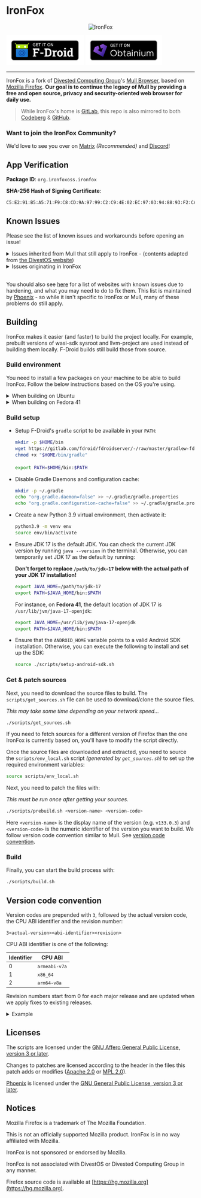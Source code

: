 # IronFox
<p align="center">
    <img src="assets/ironfox.png"
        alt="IronFox"
        height="200">
</p>

<a href="fdroidrepos://fdroid.ironfoxoss.org/fdroid/repo?fingerprint=C5E291B5A571F9C8CD9A9799C2C94E02EC9703948893F2CA756D67B94204F904" target="_blank"><img src="assets/f-droid.png" alt="Get it on F-Droid" height="80"/></a>
<a href="obtainium://app/%7B%22id%22%3A%22org.ironfoxoss.ironfox%22%2C%22url%22%3A%22https%3A%2F%2Ffdroid.ironfoxoss.org%2Ffdroid%2Frepo%2F%22%2C%22author%22%3A%22IronFox%20OSS%22%2C%22name%22%3A%22IronFox%22%2C%22additionalSettings%22%3A%22%7B%5C%22appIdOrName%5C%22%3A%5C%22org.ironfoxoss.ironfox%5C%22%2C%5C%22pickHighestVersionCode%5C%22%3Afalse%2C%5C%22trackOnly%5C%22%3Afalse%2C%5C%22versionExtractionRegEx%5C%22%3A%5C%22%5C%22%2C%5C%22matchGroupToUse%5C%22%3A%5C%22%5C%22%2C%5C%22versionDetection%5C%22%3Atrue%2C%5C%22releaseDateAsVersion%5C%22%3Afalse%2C%5C%22useVersionCodeAsOSVersion%5C%22%3Afalse%2C%5C%22apkFilterRegEx%5C%22%3A%5C%22%5C%22%2C%5C%22invertAPKFilter%5C%22%3Afalse%2C%5C%22autoApkFilterByArch%5C%22%3Atrue%2C%5C%22appName%5C%22%3A%5C%22%5C%22%2C%5C%22shizukuPretendToBeGooglePlay%5C%22%3Afalse%2C%5C%22exemptFromBackgroundUpdates%5C%22%3Afalse%2C%5C%22skipUpdateNotifications%5C%22%3Afalse%2C%5C%22about%5C%22%3A%5C%22IronFox%20is%20a%20secure%2C%20hardened%20and%20privacy-oriented%20web%20browser%20for%20Android%2C%20based%20on%20Firefox.%5C%22%7D%22%2C%22overrideSource%22%3A%22FDroidRepo%22%7D" target="_blank"><img src="assets/obtainium.png" alt="Get it on Obtainium" height="80"/></a>

------------

IronFox is a fork of [Divested Computing Group](https://divested.dev/)'s [Mull Browser](https://divestos.org/pages/our_apps#mull), based on [Mozilla Firefox](https://www.mozilla.org/firefox/). **Our goal is to continue the legacy of Mull by providing a free and open source, privacy and security-oriented web browser for daily use.**

> While IronFox's home is [GitLab](https://gitlab.com/ironfox-oss/IronFox), this repo is also mirrored to both [Codeberg](https://codeberg.org/ironfox-oss/IronFox) & [GitHub](https://github.com/ironfox-oss/IronFox).

### Want to join the IronFox Community?

We'd love to see you over on [Matrix](https://matrix.to/#/#ironfox:unredacted.org) *(Recommended)* and [Discord](https://discord.gg/zbdzfRVyVh)!

App Verification
------------

**Package ID**: `org.ironfoxoss.ironfox`

**SHA-256 Hash of Signing Certificate**: 
```sh
C5:E2:91:B5:A5:71:F9:C8:CD:9A:97:99:C2:C9:4E:02:EC:97:03:94:88:93:F2:CA:75:6D:67:B9:42:04:F9:04
```

Known Issues
------------
Please see the list of known issues and workarounds before opening an issue!

<details>
<summary>Issues inherited from Mull that still apply to IronFox - (contents adapted from <a href="https://divestos.org/index.php?page=broken#mull)">the DivestOS website</a>) </summary>

*   **GrapheneOS** users may encounter a crash with the error `IronFox tried to perform DCL via memory`. Unfortunately, Firefox is incompatible with this hardening feature, so it's not just limited to IronFox. You can fix this issue by navigating to IronFox's app info, scrolling down to the `Exploit protection` section, and setting `Dynamic code loading via memory` to `Allowed`. You can then navigate to `Dynamic code loading via storage`, and set that to `Restricted` - as this hardening feature **is** compatible with Firefox.
*   uBlock Origin is the only recommended and supported content blocker.
*   Some fonts, particularly ones used for displaying Korean text, [may not display correctly](https://bugzilla.mozilla.org/show_bug.cgi?id=1881993) due the font restrictions by resist fingerprinting. Please do not disable RFP. This should be hopefully fixed in future versions such as v126.
*   Dark Reader is known to be incompatible with IronFox's changes and will cause significant breakage/slowdowns.
*   Dark mode for websites is disabled due to resist fingerprinting. Please do not disable RFP.
*   Refresh rate is capped to 60hz due to resist fingerprinting. Please do not disable RFP.
*   Multitouch gestures will not work due to resist fingerprinting. Please do not disable RFP.
*   If audio/video content fails to play in private tabs navigate to `about:config` and change `browser.privatebrowsing.forceMediaMemoryCache` to false, this is however a privacy risk.
*   IronFox disables the JavaScript JIT to increase security at the cost of slowing down webapps, complex websites, and the PDF viewer. Navigate to `about:config` and change `javascript.options.ion` and `javascript.options.baselinejit` to `true` to restore their performance, though this is not recommended.
*   IronFox has strict certificate revocation checks. The CA revocation servers are occasionally down/blocked/inaccessible, so you may see a "Secure Connection Failed" error from time to time. Navigate to `about:config` and change `security.OCSP.require` to `false`, this is however a security and privacy risk.
*   IronFox requires safe renegotiation for connections. Certain websites do not support this and will result in a "Secure Connection Failed" error. **Please report these errors to the impacted websites.** You can navigate to `about:config` and set `security.ssl.require_safe_negotiation` to `false` to disable the requirement for safe renegotiations, this is however a security and privacy risk.
*   IronFox has strict certificate pinning. If you are using a proxy or VPN that does HTTPS manipulation, you may encounter a "Secure Connection Failed" error. Navigate to `about:config` and change `security.cert_pinning.enforcement_level` from `2` to `1` to disable strict certificate pinning; this is however a security and privacy risk.
*   IronFox does not trust user-added CA certificates, you can optionally enable them at your own extreme risk: Settings > About IronFox > Tap IronFox logo until debug settings are enabled > back a menu > Secret Settings > Use third party CA certificates > Enabled, this is however a security and privacy risk.
*   IronFox has stripped referrers. This often breaks loading of images on websites with hotlink protection. Navigate to `about:config` and change `network.http.referer.XOriginPolicy` from `2` to `1` *(or `0` if you're still having issues)*, this is however a privacy risk.
*   IronFox has visited link highlighting disabled by default. Navigate to `about:config` and change `layout.css.visited_links_enabled` to `true` if needed, this is however a privacy risk.
*   IronFox has WebAssembly disabled by default. This is often used for web apps. Navigate to `about:config` and change `javascript.options.wasm` to `true` if needed, this is however a security risk.
*   IronFox has WebGL disabled by default. This is often used for games and maps. Navigate to `about:config` and change `webgl.disabled` to `false` if needed, this is however a privacy risk.
*   IronFox forcibly excludes private IP addresses from being leaked over WebRTC. This may cause issues with audio/video calls. Navigate to `about:config` and change `media.peerconnection.ice.no_host` to `false` if needed, this is however a privacy risk. If you still have issues, you should also set `media.peerconnection.ice.default_address_only` to `false`.
*   If you want to access Onions using IronFox and Orbot: navigate to `about:config` and change `network.dns.blockDotOnion` to `false`. Tor Browser for Android however should be preferred.
*   If you have issues playing some videos: navigate to `about:config` and change `media.android-media-codec.preferred` from `true` to `false`. This may reduce battery life.
*   When adding a custom search engine that contains a \`:\` you must replace it with \`%3A\` to workaround an upstream substitution bug.
*   Upstream issues: [background timers](https://github.com/mozilla-mobile/fenix/issues/26220), [bookmark import/export](https://bugzilla.mozilla.org/show_bug.cgi?id=1806482), [disable images](https://bugzilla.mozilla.org/show_bug.cgi?id=1807116), [download location](https://bugzilla.mozilla.org/show_bug.cgi?id=1812815), [duplicate tab](https://bugzilla.mozilla.org/show_bug.cgi?id=1812931), [FIDO](https://gitlab.com/relan/fennecbuild/-/issues/34), [Fission](https://bugzilla.mozilla.org/show_bug.cgi?id=1610822), [isolatedProcess](https://bugzilla.mozilla.org/show_bug.cgi?id=1565196), [language issues](https://bugzilla.mozilla.org/show_bug.cgi?id=1765375), [open .html file](https://bugzilla.mozilla.org/show_bug.cgi?id=1809954), [RFP canvas exception](https://bugzilla.mozilla.org/show_bug.cgi?id=1801733), [Sync broken by RFP](https://bugzilla.mozilla.org/show_bug.cgi?id=1810741), [touch gestures](https://bugzilla.mozilla.org/show_bug.cgi?id=1800567)

</details>

<details>
<summary>Issues originating in IronFox</summary>

_None yet._

</details>

<br>

You should also see [here](https://phoenix.celenity.dev/compat) for a list of websites with known issues due to hardening, and what you may need to do to fix them. This list is maintained by [Phoenix](https://phoenix.celenity.dev/) - so while it isn't specific to IronFox or Mull, many of these problems do still apply.

Building
--------

IronFox makes it easier (and faster) to build the project locally.
For example, prebuilt versions of wasi-sdk sysroot and llvm-project are used instead
of building them locally. F-Droid builds still build those from source.

### Build environment

You need to install a few packages on your machine to be able to build IronFox.
Follow the below instructions based on the OS you're using.

<details>
<summary>When building on Ubuntu</summary>

```sh
sudo apt update
sudo apt install -y make \
        cmake \
        clang-18 \
        gyp \
        ninja-build \
        patch \
        perl \
        wget \
        tar \
        unzip \
        xz-utils \
        zlib1g-dev
```

Apart from the above packages, you need to install Python 3.9. You can use [PPA from the `deadsnakes` team](https://launchpad.net/%7Edeadsnakes/+archive/ubuntu/ppa).

You also need to install JDK 8 AND JDK 17. JDK 17 should be set as the
default JDK.

</details>

<details>
<summary>When building on Fedora 41</summary>

```sh
sudo dnf install -y \
    cmake \
    clang \
    gyp \
    java-1.8.0-openjdk-devel \
    java-17-openjdk-devel \
    m4 \
    make \
    ninja-build \
    patch \
    perl \
    python3.9 \
    shasum \
    xz \
    zlib-devel \
    wget \
    git
```

The above command installs all packages (including `python3.9`) that are required
to build IronFox.

</details>

### Build setup

- Setup F-Droid's `gradle` script to be available in your `PATH`:

    ```sh
    mkdir -p $HOME/bin
    wget https://gitlab.com/fdroid/fdroidserver/-/raw/master/gradlew-fdroid -O "$HOME/bin/gradle"
    chmod +x "$HOME/bin/gradle"

    export PATH=$HOME/bin:$PATH
    ```

- Disable Gradle Daemons and configuration cache:

    ```sh
    mkdir -p ~/.gradle
    echo "org.gradle.daemon=false" >> ~/.gradle/gradle.properties
    echo "org.gradle.configuration-cache=false" >> ~/.gradle/gradle.properties
    ```

- Create a new Python 3.9 virtual environment, then activate it:

    ```sh
    python3.9 -m venv env
    source env/bin/activate
    ```

- Ensure JDK 17 is the default JDK. You can check the current JDK version by running `java --version` in the terminal. Otherwise, you can temporarily set JDK 17 as the default by running:

    **Don't forget to replace `/path/to/jdk-17` below with the actual path of your JDK 17 installation!**

    ```sh
    export JAVA_HOME=/path/to/jdk-17
    export PATH=$JAVA_HOME/bin:$PATH
    ```

    For instance, on **Fedora 41**, the default location of JDK 17 is `/usr/lib/jvm/java-17-openjdk`:

    ```sh
    export JAVA_HOME=/usr/lib/jvm/java-17-openjdk
    export PATH=$JAVA_HOME/bin:$PATH
    ```

- Ensure that the `ANDROID_HOME` variable points to a valid Android SDK installation. Otherwise, you can execute the following to install and set up the SDK:

    ```sh
    source ./scripts/setup-android-sdk.sh
    ```

### Get & patch sources

Next, you need to download the source files to build. The `scripts/get_sources.sh` file can be used to download/clone the source files.

*This may take some time depending on your network speed...*

```sh
./scripts/get_sources.sh
```

If you need to fetch sources for a different version of Firefox than the one IronFox is currently based on, you'll have to modify the script directly.

Once the source files are downloaded and extracted, you need to source the
`scripts/env_local.sh` script *(generated by `get_sources.sh`)* to set up the required environment variables:

```sh
source scripts/env_local.sh
```

Next, you need to patch the files with:

*This must be run once after getting your sources.*

```sh
./scripts/prebuild.sh <version-name> <version-code>
```

Here `<version-name>` is the display name of the version (e.g. `v133.0.3`) and
`<version-code>` is the numeric identifier of the version you want to build. We follow version code convention similar to Mull. See [version code convention](#version-code-convention).

### Build

Finally, you can start the build process with:

```sh
./scripts/build.sh
```

Version code convention
-----------------------

Version codes are prepended with `3`, followed by the actual version code, the CPU ABI
identifier and the revision number:

```
3<actual-version><abi-identifier><revision>
```

CPU ABI identifier is one of the following:

| Identifier | CPU ABI       |
| ---------- | ------------- |
| 0          | `armeabi-v7a` |
| 1          | `x86_64`      |
| 2          | `arm64-v8a`   |

Revision numbers start from 0 for each major release and are updated when we apply fixes to existing releases.

<details>
<summary>Example</summary>

```
Version code : 31330320

3       - version code prefix
13303   - version code for v133.0.3
2       - arm64-v8a
0       - initial build
```

</details>

Licenses
--------

The scripts are licensed under the [GNU Affero General Public License, version 3 or later](COPYING).

Changes to patches are licensed according to the header in the files this patch adds or modifies ([Apache 2.0](https://www.apache.org/licenses/LICENSE-2.0) or [MPL 2.0](https://www.mozilla.org/MPL/)).

[Phoenix](https://phoenix.celenity.dev/) is licensed under the [GNU General Public License, version 3 or later](https://phoenix.celenity.dev/LICENSE).

Notices
-------

Mozilla Firefox is a trademark of The Mozilla Foundation.

This is not an officially supported Mozilla product. IronFox is in no way affiliated with Mozilla.

IronFox is not sponsored or endorsed by Mozilla.

IronFox is not associated with DivestOS or Divested Computing Group in any manner.

Firefox source code is available at [https://hg.mozilla.org](https://hg.mozilla.org).
